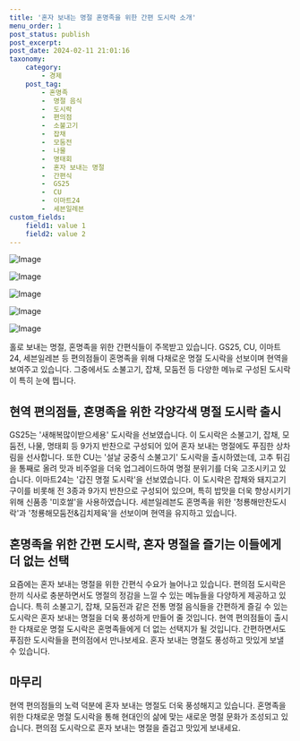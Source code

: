 ```yaml
---
title: '혼자 보내는 명절 혼명족을 위한 간편 도시락 소개'
menu_order: 1
post_status: publish
post_excerpt: 
post_date: 2024-02-11 21:01:16
taxonomy:
    category:
        - 경제
    post_tag:
        - 혼명족
        -  명절 음식
        -  도시락
        -  편의점
        -  소불고기
        -  잡채
        -  모둠전
        -  나물
        -  명태회
        -  혼자 보내는 명절
        -  간편식
        -  GS25
        -  CU
        -  이마트24
        -  세븐일레븐
custom_fields:
    field1: value 1
    field2: value 2
---
```


![Image](https://imgnews.pstatic.net/image/648/2024/02/11/0000023256_001_20240211113001707.jpg?type=w647)

![Image](https://imgnews.pstatic.net/image/648/2024/02/11/0000023256_002_20240211113001821.jpg?type=w647)

![Image](https://imgnews.pstatic.net/image/648/2024/02/11/0000023256_003_20240211113001943.jpg?type=w647)

![Image](https://imgnews.pstatic.net/image/648/2024/02/11/0000023256_004_20240211113002078.jpg?type=w647)

![Image](https://imgnews.pstatic.net/image/648/2024/02/11/0000023256_005_20240211113002175.jpg?type=w647)

홀로 보내는 명절, 혼명족을 위한 간편식들이 주목받고 있습니다. GS25, CU, 이마트24, 세븐일레븐 등 편의점들이 혼명족을 위해 다채로운 명절 도시락을 선보이며 현역을 보여주고 있습니다. 그중에서도 소불고기, 잡채, 모둠전 등 다양한 메뉴로 구성된 도시락이 특히 눈에 띕니다.
## 현역 편의점들, 혼명족을 위한 각양각색 명절 도시락 출시
GS25는 '새해복많이받으세용' 도시락을 선보였습니다. 이 도시락은 소불고기, 잡채, 모둠전, 나물, 명태회 등 9가지 반찬으로 구성되어 있어 혼자 보내는 명절에도 푸짐한 상차림을 선사합니다. 또한 CU는 '설날 궁중식 소불고기' 도시락을 출시하였는데, 고추 튀김을 통째로 올려 맛과 비주얼을 더욱 업그레이드하여 명절 분위기를 더욱 고조시키고 있습니다.
이마트24는 '갑진 명절 도시락'을 선보였습니다. 이 도시락은 잡채와 돼지고기구이를 비롯해 전 3종과 9가지 반찬으로 구성되어 있으며, 특히 밥맛을 더욱 향상시키기 위해 신품종 '미호쌀'을 사용하였습니다. 세븐일레븐도 혼명족을 위한 '청룡해만찬도시락'과 '청룡해모둠전&김치제육'을 선보이며 현역을 유지하고 있습니다.
## 혼명족을 위한 간편 도시락, 혼자 명절을 즐기는 이들에게 더 없는 선택
요즘에는 혼자 보내는 명절을 위한 간편식 수요가 늘어나고 있습니다. 편의점 도시락은 한끼 식사로 충분하면서도 명절의 정감을 느낄 수 있는 메뉴들을 다양하게 제공하고 있습니다. 특히 소불고기, 잡채, 모둠전과 같은 전통 명절 음식들을 간편하게 즐길 수 있는 도시락은 혼자 보내는 명절을 더욱 풍성하게 만들어 줄 것입니다.
현역 편의점들이 출시한 다채로운 명절 도시락은 혼명족들에게 더 없는 선택지가 될 것입니다. 간편하면서도 푸짐한 도시락들을 편의점에서 만나보세요. 혼자 보내는 명절도 풍성하고 맛있게 보낼 수 있습니다.
## 마무리
현역 편의점들의 노력 덕분에 혼자 보내는 명절도 더욱 풍성해지고 있습니다. 혼명족을 위한 다채로운 명절 도시락을 통해 현대인의 삶에 맞는 새로운 명절 문화가 조성되고 있습니다. 편의점 도시락으로 혼자 보내는 명절을 즐겁고 맛있게 보내세요.
